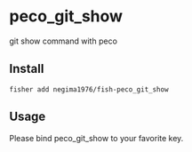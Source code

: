 # peco_git_show
git show command with peco

## Install
```
fisher add negima1976/fish-peco_git_show
```

## Usage
Please bind peco_git_show to your favorite key.
